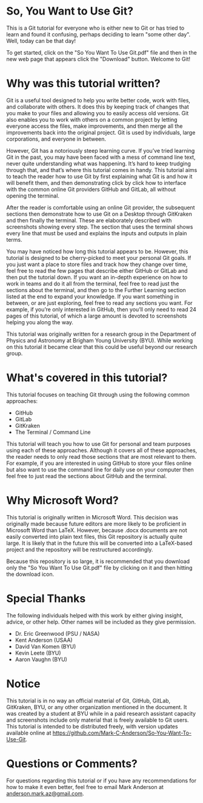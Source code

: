 # So, You Want to Use Git?
This is a Git tutorial for everyone who is either new to Git or has tried to learn and found it confusing, perhaps deciding to learn "some other day". Well, today can be that day!

To get started, click on the "So You Want To Use Git.pdf" file and then in the new web page that appears click the "Download" button. Welcome to Git!

# Why was this tutorial written?
Git is a useful tool designed to help you write better code, work with files, and collaborate with others. It does this by keeping track of changes that you make to your files and allowing you to easily access old versions. Git also enables you to work with others on a common project by letting everyone access the files, make improvements, and then merge all the improvements back into the original project. Git is used by individuals, large corporations, and everyone in between.

However, Git has a notoriously steep learning curve. If you’ve tried learning Git in the past, you may have been faced with a mess of command line text, never quite understanding what was happening. It’s hard to keep trudging through that, and that’s where this tutorial comes in handy. This tutorial aims to teach the reader how to use Git by first explaining what Git is and how it will benefit them, and then demonstrating click by click how to interface with the common online Git providers GitHub and GitLab, all without opening the terminal.

After the reader is comfortable using an online Git provider, the subsequent sections then demonstrate how to use Git on a Desktop through GitKraken and then finally the terminal. These are elaborately described with screenshots showing every step. The section that uses the terminal shows every line that must be used and explains the inputs and outputs in plain terms.

You may have noticed how long this tutorial appears to be. However, this tutorial is designed to be cherry-picked to meet your personal Git goals. If you just want a place to store files and track how they change over time, feel free to read the few pages that describe either GitHub or GitLab and then put the tutorial down. If you want an in-depth experience on how to work in teams and do it all from the terminal, feel free to read just the sections about the terminal, and then go to the Further Learning section listed at the end to expand your knowledge. If you want something in between, or are just exploring, feel free to read any sections you want. For example, if you’re only interested in GitHub, then you’ll only need to read 24 pages of this tutorial, of which a large amount is devoted to screenshots helping you along the way.

This tutorial was originally written for a research group in the Department of Physics and Astronomy at Brigham Young University (BYU). While working on this tutorial it became clear that this could be useful beyond our research group.

# What's covered in this tutorial?
This tutorial focuses on teaching Git through using the following common approaches:

- GitHub
- GitLab
- GitKraken
- The Terminal / Command Line

This tutorial will teach you how to use Git for personal and team purposes using each of these approaches. Although it covers all of these approaches, the reader needs to only read those sections that are most relevant to them. For example, if you are interested in using GitHub to store your files online but also want to use the command line for daily use on your computer then feel free to just read the sections about GitHub and the terminal.

# Why Microsoft Word?
This tutorial is originally written in Microsoft Word. This decision was originally made because future editors are more likely to be proficient in Microsoft Word than LaTeX. However, because .docx documents are not easily converted into plain text files, this Git repository is actually quite large. It is likely that in the future this will be converted into a LaTeX-based project and the repository will be restructured accordingly.

Because this repository is so large, it is recommended that you download only the "So You Want To Use Git.pdf" file by clicking on it and then hitting the download icon.

# Special Thanks
The following individuals helped with this work by either giving insight, advice, or other help. Other names will be included as they give permission.

- Dr. Eric Greenwood (PSU / NASA)
- Kent Anderson (USAA)
- David Van Komen (BYU)
- Kevin Leete (BYU)
- Aaron Vaughn (BYU)

# Notice
This tutorial is in no way an official material of Git, GitHub, GitLab, GitKraken, BYU, or any other organization mentioned in the document. It was created by a student at BYU while in a paid research assistant capacity and screenshots include only material that is freely available to Git users. This tutorial is intended to be distributed freely, with version updates available online at https://github.com/Mark-C-Anderson/So-You-Want-To-Use-Git.

# Questions or Comments?
For questions regarding this tutorial or if you have any recommendations for how to make it even better, feel free to email Mark Anderson at anderson.mark.az@gmail.com. 
